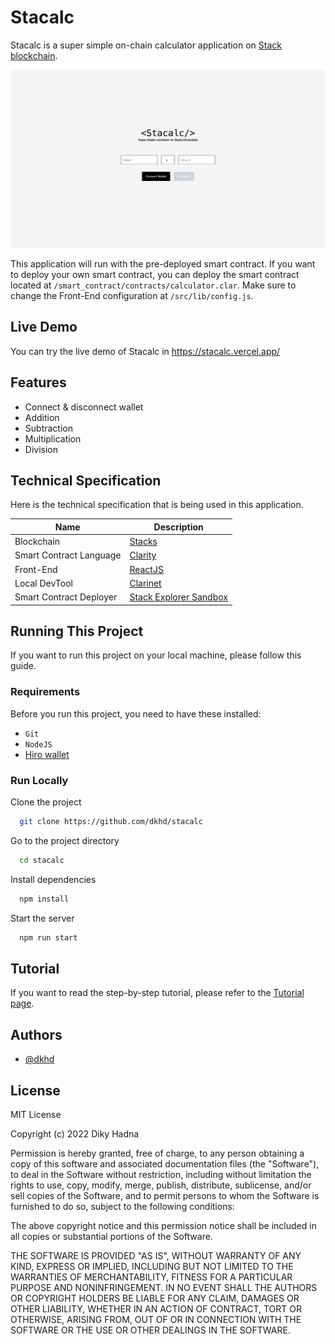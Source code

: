 # Stacalc

Stacalc is a super simple on-chain calculator application on [Stack blockchain](https://stacks.co). 

![homepage](./docs/images/homepage.png)

This application will run with the pre-deployed smart contract. If you want to deploy your own smart contract, you can deploy the smart contract located at `/smart_contract/contracts/calculator.clar`. Make sure to change the Front-End configuration at `/src/lib/config.js`.

## Live Demo

You can try the live demo of Stacalc in https://stacalc.vercel.app/

## Features

- Connect & disconnect wallet
- Addition
- Subtraction
- Multiplication
- Division
## Technical Specification

Here is the technical specification that is being used in this application.

| Name | Description |
| - | - |
| Blockchain | [Stacks](https://stacks.co) |
| Smart Contract Language | [Clarity](http://clarity-lang.org/) |
| Front-End | [ReactJS](https://reactjs.org/) |
| Local DevTool | [Clarinet](https://github.com/hirosystems/clarinet) |
| Smart Contract Deployer | [Stack Explorer Sandbox](https://explorer.stacks.co/sandbox/deploy?chain=testnet) |


## Running This Project

If you want to run this project on your local machine, please follow this guide.

### Requirements

Before you run this project, you need to have these installed:
- `Git`
- `NodeJS`
- [Hiro wallet](https://wallet.hiro.so/wallet/install-web)

### Run Locally

Clone the project

```bash
  git clone https://github.com/dkhd/stacalc
```

Go to the project directory

```bash
  cd stacalc
```

Install dependencies

```bash
  npm install
```

Start the server

```bash
  npm run start
```

## Tutorial

If you want to read the step-by-step tutorial, please refer to the [Tutorial page](./docs/tutorial.md).


## Authors

- [@dkhd](https://www.github.com/dkhd)

## License

MIT License

Copyright (c) 2022 Diky Hadna

Permission is hereby granted, free of charge, to any person obtaining a copy of this software and associated documentation files (the "Software"), to deal in the Software without restriction, including without limitation the rights to use, copy, modify, merge, publish, distribute, sublicense, and/or sell copies of the Software, and to permit persons to whom the Software is furnished to do so, subject to the following conditions:

The above copyright notice and this permission notice shall be included in all copies or substantial portions of the Software.

THE SOFTWARE IS PROVIDED "AS IS", WITHOUT WARRANTY OF ANY KIND, EXPRESS OR IMPLIED, INCLUDING BUT NOT LIMITED TO THE WARRANTIES OF MERCHANTABILITY, FITNESS FOR A PARTICULAR PURPOSE AND NONINFRINGEMENT. IN NO EVENT SHALL THE AUTHORS OR COPYRIGHT HOLDERS BE LIABLE FOR ANY CLAIM, DAMAGES OR OTHER LIABILITY, WHETHER IN AN ACTION OF CONTRACT, TORT OR OTHERWISE, ARISING FROM, OUT OF OR IN CONNECTION WITH THE SOFTWARE OR THE USE OR OTHER DEALINGS IN THE SOFTWARE.
